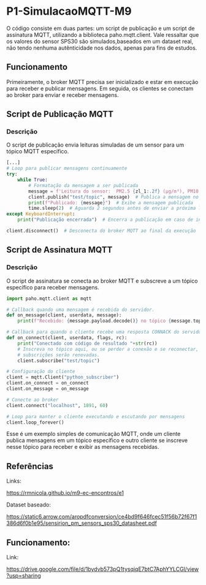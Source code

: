 # P1-SimulacaoMQTT-M9
O código consiste em duas partes: um script de publicação e um script de assinatura MQTT, utilizando a biblioteca paho.mqtt.client. Vale ressaltar que os valores do sensor SPS30 são simulados,baseados em um dataset real, não tendo nenhuma autênticidade nos dados, apenas para fins de estudos.

## Funcionamento
Primeiramente, o broker MQTT precisa ser inicializado e estar em execução para receber e publicar mensagens. Em seguida, os clientes se conectam ao broker para enviar e receber mensagens.

## Script de Publicação MQTT

### Descrição
O script de publicação envia leituras simuladas de um sensor para um tópico MQTT específico.

``` python
[...]
# Loop para publicar mensagens continuamente
try:
    while True:
        # Formatação da mensagem a ser publicada
        message = f'Leitura do sensor:  PM2.5 {zl_1:.2f} (µg/m³), PM10 {zl_2:.2f} (µg/m³), Penha - Zona Leste - SP'
        client.publish("test/topic", message)  # Publica a mensagem no tópico "test/topic"
        print(f"Publicado: {message}")  # Exibe a mensagem publicada
        time.sleep(2)  # Aguarda 2 segundos antes de enviar a próxima leitura
except KeyboardInterrupt:
    print("Publicação encerrada")  # Encerra a publicação em caso de interrupção do teclado

client.disconnect()  # Desconecta do broker MQTT ao final da execução
```

## Script de Assinatura MQTT

### Descrição
O script de assinatura se conecta ao broker MQTT e subscreve a um tópico específico para receber mensagens.

``` python
import paho.mqtt.client as mqtt

# Callback quando uma mensagem é recebida do servidor.
def on_message(client, userdata, message):
    print(f"Recebido: {message.payload.decode()} no tópico {message.topic}")

# Callback para quando o cliente recebe uma resposta CONNACK do servidor.
def on_connect(client, userdata, flags, rc):
    print("Conectado com código de resultado "+str(rc))
    # Inscreva no tópico aqui, ou se perder a conexão e se reconectar, então as
    # subscrições serão renovadas.
    client.subscribe("test/topic")

# Configuração do cliente
client = mqtt.Client("python_subscriber")
client.on_connect = on_connect
client.on_message = on_message

# Conecte ao broker
client.connect("localhost", 1891, 60)

# Loop para manter o cliente executando e escutando por mensagens
client.loop_forever()
```

Esse é um exemplo simples de comunicação MQTT, onde um cliente publica mensagens em um tópico específico e outro cliente se inscreve nesse tópico para receber e exibir as mensagens recebidas.

## Referências
Links:

https://rmnicola.github.io/m9-ec-encontros/e1

Dataset baseado:

https://static6.arrow.com/aropdfconversion/ce4bd9f646fcec51f56b72f67f1386d6f0b1e95/sensirion_pm_sensors_sps30_datasheet.pdf

## Funcionamento:
Link:

https://drive.google.com/file/d/1bydvb573pQ1tysqiqE7btC7AphYYLCGl/view?usp=sharing